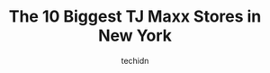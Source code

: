 ---
layout: ampstory
image: https://i0.wp.com/www.depkes.org/wp-content/uploads/2023/06/tj-maxx-0-in-new-york-1685967723.jpeg?resize=640,853
author: techidn
featured: false
description: Discover the impressive array of TJ Maxx options in New York, where you can find 10 of the largest TJ Maxx establishments in the area. From renowned classics to hidden gems, New York offers 
title: The 10 Biggest TJ Maxx Stores in New York
cover:
   title: The 10 Biggest TJ Maxx Stores in New York
   subtitle: Rickpate
   background: https://www.depkes.org/wp-content/uploads/2023/06/tj-maxx-0-in-new-york-1685967723.jpeg

pages: 
 - layout: thirds
   top: <h1>#1 T.J. Maxx</h1>
   bottom: "<p>Until today I did not know that TJ max sells Gucci jewelry and for a decent price. Will go there again just for these earrings))</p>"
   background: https://www.depkes.org/wp-content/uploads/2023/06/tj-maxx-1-in-new-york-1685967723.jpeg
   backgroundblur: true
 - layout: thirds
   top: <h1>#2 T.J. Maxx</h1>
   bottom: "<p>620 6th Ave, New York, NY 10011, United States</p>"
   background: https://www.depkes.org/wp-content/uploads/2023/06/tj-maxx-2-in-new-york-1685967724.jpeg
   cta:
      link: https://www.depkes.org/blog/the-10-biggest-tj-maxx-stores-in-new-york/
      text: The 10 Biggest TJ Maxx Stores in New York
 - layout: thirds
   top: <h1>#3 T.J. Maxx</h1>
   bottom: "<p>14 Wall St, New York, NY 10005, United States</p>"
   background: https://www.depkes.org/wp-content/uploads/2023/06/tj-maxx-3-in-new-york-1685967724.jpeg
   cta:
      link: https://www.depkes.org/blog/the-10-biggest-tj-maxx-stores-in-new-york/
      text: The 10 Biggest TJ Maxx Stores in New York
 - layout: thirds
   top: <h1>#4 T.J. Maxx</h1>
   bottom: "<p>407 E 59th St, New York, NY 10022, United States</p>"
   background: https://images.unsplash.com/photo-1602536052359-ef94c21c5948?ixlib=rb-4.0.3&ixid=MnwxMjA3fDB8MHxwaG90by1wYWdlfHx8fGVufDB8fHx8&auto=format&fit=crop&w=640&h=853&q=80
   cta:
      link: https://www.depkes.org/blog/the-10-biggest-tj-maxx-stores-in-new-york/
      text: The 10 Biggest TJ Maxx Stores in New York
 - layout: thirds
   top: <h1>#5 T.J. Maxx</h1>
   bottom: "<p>136-03 20th Ave, Queens, NY 11356, United States</p>"
   background: https://images.unsplash.com/photo-1567095761054-7a02e69e5c43?ixlib=rb-4.0.3&ixid=MnwxMjA3fDB8MHxwaG90by1wYWdlfHx8fGVufDB8fHx8&auto=format&fit=crop&w=640&h=853&q=80
   cta:
      link: https://www.depkes.org/blog/the-10-biggest-tj-maxx-stores-in-new-york/
      text: The 10 Biggest TJ Maxx Stores in New York
 - layout: thirds
   top: <h1>#6 T.J. Maxx</h1>
   bottom: "<p>410 Gateway Dr, Brooklyn, NY 11239, United States</p>"
   background: https://images.unsplash.com/photo-1618556658017-fd9c732d1360?ixlib=rb-4.0.3&ixid=MnwxMjA3fDB8MHxwaG90by1wYWdlfHx8fGVufDB8fHx8&auto=format&fit=crop&w=640&h=853&q=80
   cta:
      link: https://www.depkes.org/blog/the-10-biggest-tj-maxx-stores-in-new-york/
      text: The 10 Biggest TJ Maxx Stores in New York
 - layout: thirds
   top: <h1>#7 T.J. Maxx</h1>
   bottom: "<p>6101 Junction Blvd, Queens, NY 11374, United States</p>"
   background: https://images.unsplash.com/photo-1618005182384-a83a8bd57fbe?ixlib=rb-4.0.3&ixid=MnwxMjA3fDB8MHxwaG90by1wYWdlfHx8fGVufDB8fHx8&auto=format&fit=crop&w=640&h=853&q=80
   cta:
      link: https://www.depkes.org/blog/the-10-biggest-tj-maxx-stores-in-new-york/
      text: The 10 Biggest TJ Maxx Stores in New York
 - layout: thirds
   middle: Continue reading...
   background: https://images.unsplash.com/photo-1613843873231-1447db182f97?ixlib=rb-4.0.3&ixid=MnwxMjA3fDB8MHxwaG90by1wYWdlfHx8fGVufDB8fHx8&auto=format&fit=crop&w=640&h=853&q=80
   cta:
      link: https://www.depkes.org/blog/the-10-biggest-tj-maxx-stores-in-new-york/
      text: The 10 Biggest TJ Maxx Stores in New York
      
---